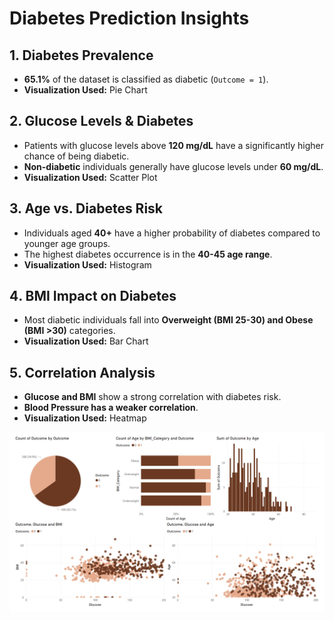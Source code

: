 # Diabetes Prediction Insights

## 1️. Diabetes Prevalence
- **65.1%** of the dataset is classified as diabetic (`Outcome = 1`).
- **Visualization Used:** Pie Chart  

## 2. Glucose Levels & Diabetes
- Patients with glucose levels above **120 mg/dL** have a significantly higher chance of being diabetic.
- **Non-diabetic** individuals generally have glucose levels under **60 mg/dL**.
- **Visualization Used:** Scatter Plot  

## 3. Age vs. Diabetes Risk
- Individuals aged **40+** have a higher probability of diabetes compared to younger age groups.
- The highest diabetes occurrence is in the **40-45 age range**.
- **Visualization Used:** Histogram  

## 4️. BMI Impact on Diabetes
- Most diabetic individuals fall into **Overweight (BMI 25-30) and Obese (BMI >30)** categories.
- **Visualization Used:** Bar Chart  

## 5️. Correlation Analysis
- **Glucose and BMI** show a strong correlation with diabetes risk.
- **Blood Pressure has a weaker correlation**.
- **Visualization Used:** Heatmap 

![alt text](image.png)